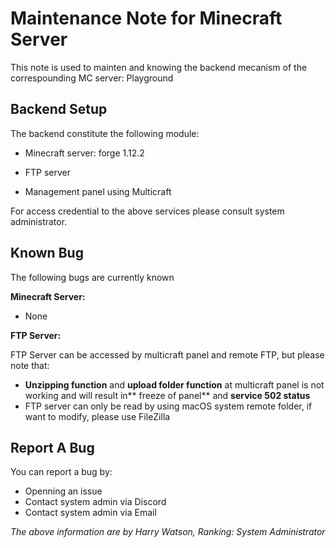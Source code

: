 # Maintenance Note for Minecraft Server

This note is used to mainten and knowing the backend mecanism of the correspounding MC server: Playground

## Backend Setup

The backend constitute the following module:

* Minecraft server: forge 1.12.2
* FTP server

* Management panel using Multicraft

For access credential to the above services please consult system administrator.

## Known Bug

The following bugs are currently known

**Minecraft Server:**

* None

**FTP Server:**

FTP Server can be accessed by multicraft panel and remote FTP, but please note that:

* **Unzipping function** and **upload folder function** at multicraft panel is not working and will result in** freeze of panel** and **service 502 status**
* FTP server can only be read by using macOS system remote folder, if want to modify, please use FileZilla



## Report A Bug

You can report a bug by:

* Openning an issue
* Contact system admin via Discord
* Contact system admin via Email





_The above information are by Harry Watson, Ranking: System Administrator_



